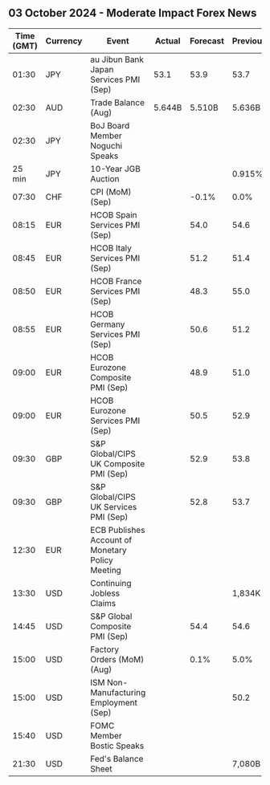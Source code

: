 ## 03 October 2024 - Moderate Impact Forex News

| Time (GMT) | Currency | Event | Actual | Forecast | Previous |
|------|----------|-------|--------|----------|----------|
| 01:30 | JPY | au Jibun Bank Japan Services PMI (Sep) | 53.1 | 53.9 | 53.7 |
| 02:30 | AUD | Trade Balance (Aug) | 5.644B | 5.510B | 5.636B |
| 02:30 | JPY | BoJ Board Member Noguchi Speaks |  |  |  |
| 25 min | JPY | 10-Year JGB Auction |  |  | 0.915% |
| 07:30 | CHF | CPI (MoM) (Sep) |  | -0.1% | 0.0% |
| 08:15 | EUR | HCOB Spain Services PMI (Sep) |  | 54.0 | 54.6 |
| 08:45 | EUR | HCOB Italy Services PMI (Sep) |  | 51.2 | 51.4 |
| 08:50 | EUR | HCOB France Services PMI (Sep) |  | 48.3 | 55.0 |
| 08:55 | EUR | HCOB Germany Services PMI (Sep) |  | 50.6 | 51.2 |
| 09:00 | EUR | HCOB Eurozone Composite PMI (Sep) |  | 48.9 | 51.0 |
| 09:00 | EUR | HCOB Eurozone Services PMI (Sep) |  | 50.5 | 52.9 |
| 09:30 | GBP | S&P Global/CIPS UK Composite PMI (Sep) |  | 52.9 | 53.8 |
| 09:30 | GBP | S&P Global/CIPS UK Services PMI (Sep) |  | 52.8 | 53.7 |
| 12:30 | EUR | ECB Publishes Account of Monetary Policy Meeting |  |  |  |
| 13:30 | USD | Continuing Jobless Claims |  |  | 1,834K |
| 14:45 | USD | S&P Global Composite PMI (Sep) |  | 54.4 | 54.6 |
| 15:00 | USD | Factory Orders (MoM) (Aug) |  | 0.1% | 5.0% |
| 15:00 | USD | ISM Non-Manufacturing Employment (Sep) |  |  | 50.2 |
| 15:40 | USD | FOMC Member Bostic Speaks |  |  |  |
| 21:30 | USD | Fed's Balance Sheet |  |  | 7,080B |
